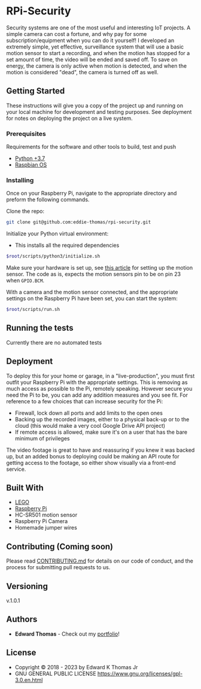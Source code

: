 # RPi-Security

Security systems are one of the most useful and interesting IoT projects. A simple camera can cost a fortune, and why pay for some subscription/equipment when you can do it yourself! I developed an extremely simple, yet effective, surveillance system that will use a basic motion sensor to start a recording, and when the motion has stopped for a set amount of time, the video will be ended and saved off. To save on energy, the camera is only active when motion is detected, and when the motion is considered "dead", the camera is turned off as well.

## Getting Started

These instructions will give you a copy of the project up and running on
your local machine for development and testing purposes. See deployment
for notes on deploying the project on a live system.

### Prerequisites

Requirements for the software and other tools to build, test and push

- [Python +3.7](https://www.python.org/)
- [Raspbian OS](https://www.raspberrypi.com/software/)

### Installing

Once on your Raspberry Pi, navigate to the appropriate directory and preform the following commands.

Clone the repo:

```sh
git clone git@github.com:eddie-thomas/rpi-security.git
```

Initialize your Python virtual environment:

- This installs all the required dependencies

```sh
$root/scripts/python3/initialize.sh
```

Make sure your hardware is set up, see [this article](https://www.freva.com/hc-sr501-pir-motion-sensor-on-raspberry-pi/) for setting up the motion sensor. The code as is, expects the motion sensors pin to be on pin 23 when `GPIO.BCM`.

With a camera and the motion sensor connected, and the appropriate settings on the Raspberry Pi have been set, you can start the system:

```sh
$root/scripts/run.sh
```

## Running the tests

Currently there are no automated tests

## Deployment

To deploy this for your home or garage, in a "live-production", you must first outfit your Raspberry Pi with the appropriate settings. This is removing as much access as possible to the Pi, remotely speaking. However secure you need the Pi to be, you can add any addition measures and you see fit. For reference to a few choices that can increase security for the Pi:

- Firewall, lock down all ports and add limits to the open ones
- Backing up the recorded images, either to a physical back-up or to the cloud (this would make a very cool Google Drive API project)
- If remote access is allowed, make sure it's on a user that has the bare minimum of privileges

The video footage is great to have and reassuring if you knew it was backed up, but an added bonus to deploying could be making an API route for getting access to the footage, so either show visually via a front-end service.

## Built With

- [LEGO](https://www.lego.com/)
- [Raspberry Pi](https://www.raspberrypi.com/)
- HC-SR501 motion sensor
- Raspberry Pi Camera
- Homemade jumper wires

## Contributing (Coming soon)

Please read [CONTRIBUTING.md](CONTRIBUTING.md) for details on our code
of conduct, and the process for submitting pull requests to us.

## Versioning

v.1.0.1

## Authors

- **Edward Thomas** - Check out my [portfolio](https://eddie-thomas.github.io/portfolio/)!

## License

- Copyright © 2018 - 2023 by Edward K Thomas Jr
- GNU GENERAL PUBLIC LICENSE https://www.gnu.org/licenses/gpl-3.0.en.html
